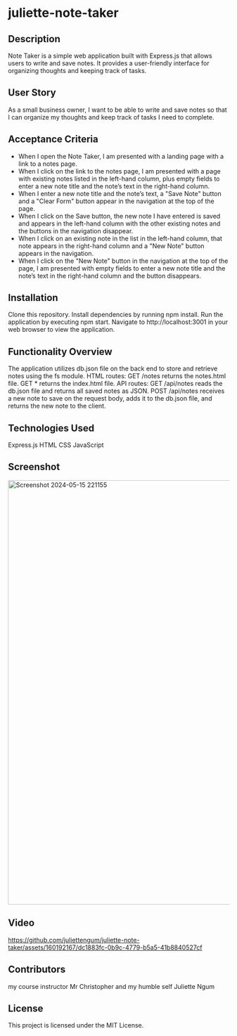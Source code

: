 # juliette-note-taker
## Description
Note Taker is a simple web application built with Express.js that allows users to write and save notes. It provides a user-friendly interface for organizing thoughts and keeping track of tasks.

## User Story

As a small business owner, I want to be able to write and save notes so that I can organize my thoughts and keep track of tasks I need to complete.

## Acceptance Criteria

- When I open the Note Taker, I am presented with a landing page with a link to a notes page.
- When I click on the link to the notes page, I am presented with a page with existing notes listed in the left-hand column, plus empty fields to enter a new note title and the note’s text in the right-hand column.
- When I enter a new note title and the note’s text, a "Save Note" button and a "Clear Form" button appear in the navigation at the top of the page.
- When I click on the Save button, the new note I have entered is saved and appears in the left-hand column with the other existing notes and the buttons in the navigation disappear.
- When I click on an existing note in the list in the left-hand column, that note appears in the right-hand column and a "New Note" button appears in the navigation.
- When I click on the "New Note" button in the navigation at the top of the page, I am presented with empty fields to enter a new note title and the note’s text in the right-hand column and the button disappears.

## Installation

Clone this repository.
Install dependencies by running npm install.
Run the application by executing npm start.
Navigate to http://localhost:3001 in your web browser to view the application.

## Functionality Overview

The application utilizes db.json file on the back end to store and retrieve notes using the fs module.
HTML routes:
GET /notes returns the notes.html file.
GET * returns the index.html file.
API routes:
GET /api/notes reads the db.json file and returns all saved notes as JSON.
POST /api/notes receives a new note to save on the request body, adds it to the db.json file, and returns the new note to the client.


## Technologies Used

Express.js
HTML
CSS
JavaScript


## Screenshot
<img width="966" alt="Screenshot 2024-05-15 221155" src="https://github.com/juliettengum/juliette-note-taker/assets/160192167/686ac0b8-a57d-4e1a-8281-6ffe233813cf">




## Video

https://github.com/juliettengum/juliette-note-taker/assets/160192167/dc1883fc-0b9c-4779-b5a5-41b8840527cf





## Contributors

my course instructor Mr Christopher and my humble self Juliette Ngum

## License

This project is licensed under the MIT License.

